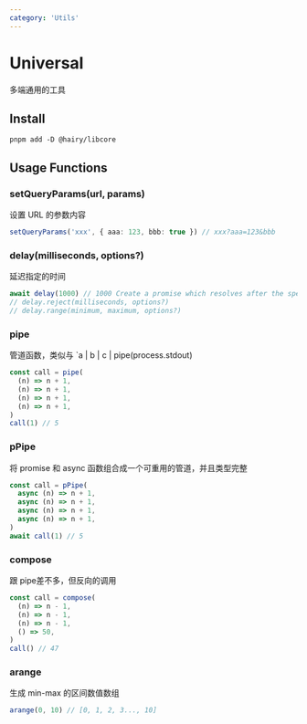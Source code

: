 ```yaml
---
category: 'Utils'
---
```


# Universal

多端通用的工具

## Install

```
pnpm add -D @hairy/libcore
```

## Usage Functions

### setQueryParams(url, params)

设置 URL 的参数内容

```typescript
setQueryParams('xxx', { aaa: 123, bbb: true }) // xxx?aaa=123&bbb
```

### delay(milliseconds, options?)

延迟指定的时间

```typescript
await delay(1000) // 1000 Create a promise which resolves after the specified milliseconds.
// delay.reject(milliseconds, options?)
// delay.range(minimum, maximum, options?)
```

### pipe

管道函数，类似与 `a | b | c | pipe(process.stdout)

```typescript
const call = pipe(
  (n) => n + 1,
  (n) => n + 1,
  (n) => n + 1,
  (n) => n + 1,
)
call(1) // 5
```

### pPipe

将 promise 和 async 函数组合成一个可重用的管道，并且类型完整

```typescript
const call = pPipe(
  async (n) => n + 1,
  async (n) => n + 1,
  async (n) => n + 1,
  async (n) => n + 1,
)
await call(1) // 5
```

### compose

跟 pipe差不多，但反向的调用

```typescript
const call = compose(
  (n) => n - 1,
  (n) => n - 1,
  (n) => n - 1,
  () => 50,
)
call() // 47
```

### arange

生成 min-max 的区间数值数组

```typescript
arange(0, 10) // [0, 1, 2, 3..., 10]
```